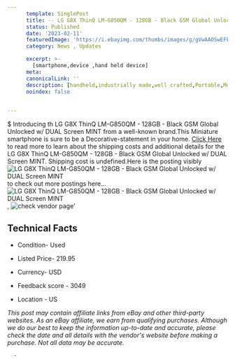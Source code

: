 ```yaml
---
      template: SinglePost
      title: -- LG G8X ThinQ LM-G850QM - 128GB - Black GSM Global Unlocked w/ DUAL Screen MINT
      status: Published
      date: '2023-02-11'
      featuredImage: 'https://i.ebayimg.com/thumbs/images/g/gVwAAOSwEFFjAtC2/s-l225.jpg'
      category: News , Updates

      excerpt: >-
        [smartphone,device ,hand held device]
      meta:
      canonicalLink: ''
      description: [handheld,industrially made,well crafted,Portable,Mobile,Compact,Convenient,Lightweight,Maneuverable,Man-portable,Miniature,Carriable,Hand-held,Light,Holdable,Transportable,Mobile device,Pocket-sized,On-the-go,Wireless,Cordless,Compact size,Convenient size, smartphone,device ,hand held device]
      noindex: false
      

---
```

$
      Introducing th LG G8X ThinQ LM-G850QM - 128GB - Black GSM Global Unlocked w/ DUAL Screen MINT from a well-known brand.This Miniature smartphone is sure to be a Decorative-statement in your home. [Click Here](https://www.ebay.com/itm/304766766404?hash=item46f583cd44%3Ag%3AgVwAAOSwEFFjAtC2&mkevt=1&mkcid=1&mkrid=711-53200-19255-0&campid=%253CePNCampaignId%253E&customid=%253CreferenceId%253E&toolid=10049) to read more to learn about the shipping costs and additional details for the LG G8X ThinQ LM-G850QM - 128GB - Black GSM Global Unlocked w/ DUAL Screen MINT. Shipping cost is undefined.Here is the posting visibly ![LG G8X ThinQ LM-G850QM - 128GB - Black GSM Global Unlocked w/ DUAL Screen MINT](https://i.ebayimg.com/thumbs/images/g/gVwAAOSwEFFjAtC2/s-l225.jpg) to check out more postings here... ![LG G8X ThinQ LM-G850QM - 128GB - Black GSM Global Unlocked w/ DUAL Screen MINT](https://i.ebayimg.com/images/g/gVwAAOSwEFFjAtC2/s-l1600.jpg), ![check vendor page](https://origin-galleryplus.ebayimg.com/ws/web/304766766404_2_0_1/225x225.jpg,https://origin-galleryplus.ebayimg.com/ws/web/304766766404_3_0_1/225x225.jpg,https://origin-galleryplus.ebayimg.com/ws/web/304766766404_4_0_1/225x225.jpg,https://origin-galleryplus.ebayimg.com/ws/web/304766766404_5_0_1/225x225.jpg,https://origin-galleryplus.ebayimg.com/ws/web/304766766404_6_0_1/225x225.jpg,https://origin-galleryplus.ebayimg.com/ws/web/304766766404_7_0_1/225x225.jpg,https://origin-galleryplus.ebayimg.com/ws/web/304766766404_8_0_1/225x225.jpg,https://origin-galleryplus.ebayimg.com/ws/web/304766766404_9_0_1/225x225.jpg)'

      

 ## Technical Facts 



     
      

 - Condition- Used 


      

 - Listed Price- 219.95 


      

 - Currency- USD 


      

 - Feedback score - 3049 


      

 - Location - US 


      
      

 *_This post may contain affiliate links from eBay and other third-party websites. As an eBay affiliate, we earn from qualifying purchases. Although we do our best to keep the information up-to-date and accurate, please check the date and all details with the vendor's website before making a purchase. Not all data may be accurate._*




      -
